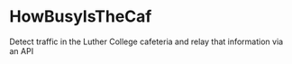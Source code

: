 # HowBusyIsTheCaf
Detect traffic in the Luther College cafeteria and relay that information via an API

